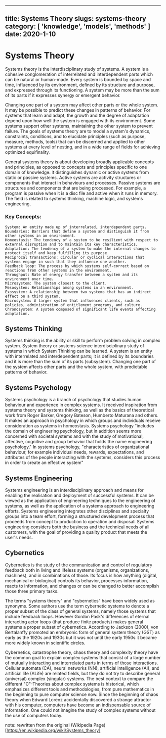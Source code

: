----
title: Systems Theory
slugs: systems-theory
category: [ 'knowledge', 'models', 'methods' ]
date: 2020-1-10
----

# Systems Theory

Systems theory is the interdisciplinary study of systems. A system is a cohesive conglomeration of interrelated and interdependent parts which can be natural or human-made. Every system is bounded by space and time, influenced by its environment, defined by its structure and purpose, and expressed through its functioning. A system may be more than the sum of its parts if it expresses synergy or emergent behavior.

Changing one part of a system may affect other parts or the whole system. It may be possible to predict these changes in patterns of behavior. For systems that learn and adapt, the growth and the degree of adaptation depend upon how well the system is engaged with its environment. Some systems support other systems, maintaining the other system to prevent failure. The goals of systems theory are to model a system's dynamics, constraints, conditions, and to elucidate principles (such as purpose, measure, methods, tools) that can be discerned and applied to other systems at every level of nesting, and in a wide range of fields for achieving optimized equifinality.

General systems theory is about developing broadly applicable concepts and principles, as opposed to concepts and principles specific to one domain of knowledge. It distinguishes dynamic or active systems from static or passive systems. Active systems are activity structures or components that interact in behaviours and processes. Passive systems are structures and components that are being processed. For example, a program is passive when it is a disc file and active when it runs in memory. The field is related to systems thinking, machine logic, and systems engineering. 

### Key Concepts:
    System: An entity made up of interrelated, interdependent parts.
    Boundaries: Barriers that define a system and distinguish it from other systems in an environment.
    Homeostasis: The tendency of a system to be resilient with respect to external disruption and to maintain its key characteristics.
    Adaptation: The tendency of a system to make the internal changes to protect itself and keep fulfilling its purpose.
    Reciprocal transactions: Circular or cyclical interactions that systems engage in such that they influence one another.
    Feedback loop: The process by which systems self-correct based on reactions from other systems in the environment.
    Throughput: Rate of energy transfer between a system and its environment over time.
    Microsystem: The system closest to the client.
    Mesosystem: Relationships among systems in an environment.
    Exosystem: A relationship between two systems that has an indirect effect on a third system.
    Macrosystem: A larger system that influences clients, such as policies, administration of entitlement programs, and culture.
    Chronosystem: A system composed of significant life events affecting adaptation.


## Systems Thinking

Systems thinking is the ability or skill to perform problem solving in complex system. System theory or systems science interdisciplinary study of systems in which System Thinking can be learned. A system is an entity with interrelated and interdependent parts; it is defined by its boundaries and it is more than the sum of its parts (subsystem). Changing one part of the system affects other parts and the whole system, with predictable patterns of behavior. 

## Systems Psychology

Systems psychology is a branch of psychology that studies human behaviour and experience in complex systems. It received inspiration from systems theory and systems thinking, as well as the basics of theoretical work from Roger Barker, Gregory Bateson, Humberto Maturana and others. It makes an approach in psychology in which groups and individuals receive consideration as systems in homeostasis. Systems psychology "includes the domain of engineering psychology, but in addition seems more concerned with societal systems and with the study of motivational, affective, cognitive and group behavior that holds the name engineering psychology." In systems psychology, "characteristics of organizational behaviour, for example individual needs, rewards, expectations, and attributes of the people interacting with the systems, considers this process in order to create an effective system"

## Systems Engineering

Systems engineering is an interdisciplinary approach and means for enabling the realisation and deployment of successful systems. It can be viewed as the application of engineering techniques to the engineering of systems, as well as the application of a systems approach to engineering efforts. Systems engineering integrates other disciplines and specialty groups into a team effort, forming a structured development process that proceeds from concept to production to operation and disposal. Systems engineering considers both the business and the technical needs of all customers, with the goal of providing a quality product that meets the user's needs.

## Cybernetics

Cybernetics is the study of the communication and control of regulatory feedback both in living and lifeless systems (organisms, organizations, machines), and in combinations of those. Its focus is how anything (digital, mechanical or biological) controls its behavior, processes information, reacts to information, and changes or can be changed to better accomplish those three primary tasks.

The terms "systems theory" and "cybernetics" have been widely used as synonyms. Some authors use the term cybernetic systems to denote a proper subset of the class of general systems, namely those systems that include feedback loops. However Gordon Pask's differences of eternal interacting actor loops (that produce finite products) makes general systems a proper subset of cybernetics. According to Jackson (2000), von Bertalanffy promoted an embryonic form of general system theory (GST) as early as the 1920s and 1930s but it was not until the early 1950s it became more widely known in scientific circles. 

Cybernetics, catastrophe theory, chaos theory and complexity theory have the common goal to explain complex systems that consist of a large number of mutually interacting and interrelated parts in terms of those interactions. Cellular automata (CA), neural networks (NN), artificial intelligence (AI), and artificial life (ALife) are related fields, but they do not try to describe general (universal) complex (singular) systems. The best context to compare the different "C"-Theories about complex systems is historical, which emphasizes different tools and methodologies, from pure mathematics in the beginning to pure computer science now. Since the beginning of chaos theory when Edward Lorenz accidentally discovered a strange attractor with his computer, computers have become an indispensable source of information. One could not imagine the study of complex systems without the use of computers today. 

note: rewritten from the original (Wikipedia Page)[https://en.wikipedia.org/wiki/Systems_theory]